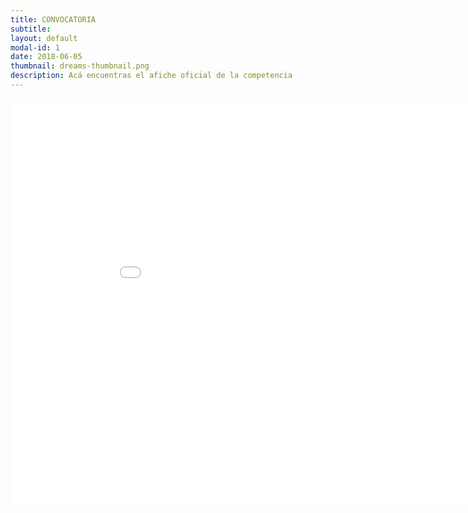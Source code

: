 ```yaml
---
title: CONVOCATORIA
subtitle: 
layout: default
modal-id: 1
date: 2018-06-05
thumbnail: dreams-thumbnail.png
description: Acá encuentras el afiche oficial de la competencia
---
```


<html>
<body>
<embed src="img/cartel2.pdf" width="950" height="650">
</body>
</html>